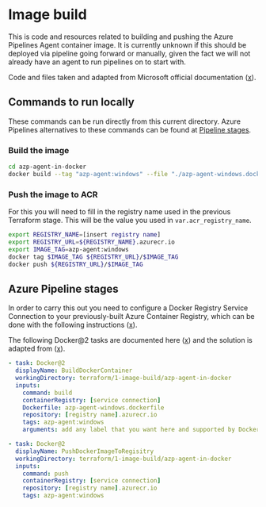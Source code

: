 # Image build

This is code and resources related to building and pushing the Azure Pipelines Agent container image.
It is currently unknown if this should be deployed via pipeline going forward or manually, given the fact we will not already have an agent to run pipelines on to start with.

Code and files taken and adapted from Microsoft official documentation ([x](https://learn.microsoft.com/en-us/azure/devops/pipelines/agents/docker?view=azure-devops#windows)).

## Commands to run locally

These commands can be run directly from this current directory. Azure Pipelines alternatives to these commands can be found at [Pipeline stages](#azure-pipeline-stages).

### Build the image

```sh
cd azp-agent-in-docker
docker build --tag "azp-agent:windows" --file "./azp-agent-windows.dockerfile" .
```

### Push the image to ACR

For this you will need to fill in the registry name used in the previous Terraform stage. This will be the value you used in `var.acr_registry_name`.

```sh
export REGISTRY_NAME=[insert registry name]
export REGISTRY_URL=${REGISTRY_NAME}.azurecr.io
export IMAGE_TAG=azp-agent:windows
docker tag $IMAGE_TAG ${REGISTRY_URL}/$IMAGE_TAG
docker push ${REGISTRY_URL}/$IMAGE_TAG
```

## Azure Pipeline stages

In order to carry this out you need to configure a Docker Registry Service Connection to your previously-built Azure Container Registry, which can be done with the following instructions ([x](https://learn.microsoft.com/en-us/azure/devops/pipelines/library/service-endpoints?view=azure-devops&tabs=yaml#create-a-service-connection)).

The following Docker@2 tasks are documented here ([x](https://learn.microsoft.com/en-us/azure/devops/pipelines/tasks/reference/docker-v2?view=azure-pipelines&tabs=yaml)) and the solution is adapted from ([x](https://stackoverflow.com/a/74326635)).

```yaml
- task: Docker@2
  displayName: BuildDockerContainer
  workingDirectory: terraform/1-image-build/azp-agent-in-docker
  inputs:
    command: build
    containerRegistry: [service connection]
    Dockerfile: azp-agent-windows.dockerfile
    repository: [registry name].azurecr.io
    tags: azp-agent:windows
    arguments: add any label that you want here and supported by Docker (--platform linux/amd64,linux/arm64)

- task: Docker@2
  displayName: PushDockerImageToRegisitry
  workingDirectory: terraform/1-image-build/azp-agent-in-docker
  inputs:
    command: push
    containerRegistry: [service connection]
    repository: [registry name].azurecr.io
    tags: azp-agent:windows
```